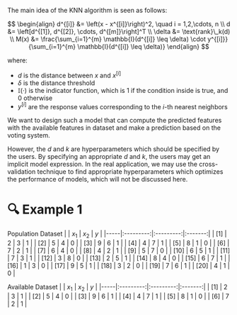 The main idea of the KNN algorithm is seen as follows:

$$
\begin{align}
d^{[i]} &= \left(x - x^{[i]}\right)^2, \quad i = 1,2,\cdots, n \\
d &= \left[d^{[1]}, d^{[2]}, \cdots, d^{[m]}\right]^T \\
\delta &= \text{rank}\_k(d) \\
M(x) &= \frac{\sum_{i=1}^{m} \mathbb{I}(d^{[i]} \leq \delta) \cdot y^{[i]}}{\sum_{i=1}^{m} \mathbb{I}(d^{[i]} \leq \delta)}
\end{align}
$$

where:
- $d$ is the distance between $x$ and $x^{[i]}$
- $\delta$ is the distance threshold 
- $\mathbb{I}(\cdot)$ is the indicator function, which is 1 if the condition inside is true, and 0 otherwise
- $y^{[i]}$ are the response values corresponding to the $i$-th nearest neighbors

We want to design such a model that can compute the predicted features with the available features in dataset and make a prediction based on the voting system. 

However, the $d$ and $k$ are hyperparameters which should be specified by the users. By specifying an appropriate $d$ and $k$, the users may get an implicit model expression. In the real application, we may use the cross-validation technique to find appropriate hyperparameters which optimizes the performance of models, which will not be discussed here.

# 🔍 Example 1

Population Dataset
|     |   $x_1$   |   $x_2$   |   $y$   |
|-----|:---------:|:---------:|:-------:|
| [1] |     2     |     3     |    1    |
| [2] |     5     |     4     |    0    |
| [3] |     9     |     6     |    1    |
| [4] |     4     |     7     |    1    |
| [5] |     8     |     1     |    0    |
| [6] |     7     |     2     |    1    |
| [7] |     6     |     4     |    0    |
| [8] |     4     |     2     |    1    |
| [9] |     5     |     7     |    0    |
| [10] |    6     |     5     |    1    |
| [11] |    7     |     3     |    1    |
| [12] |    3     |     8     |    0    |
| [13] |    2     |     5     |    1    |
| [14] |    8     |     4     |    0    |
| [15] |    6     |     7     |    1    |
| [16] |    1     |     3     |    0    |
| [17] |    9     |     5     |    1    |
| [18] |    3     |     2     |    0    |
| [19] |    7     |     6     |    1    |
| [20] |    4     |     1     |    0    |

Available Dataset
|     |   $x_1$   |   $x_2$   |   $y$   |
|-----|:---------:|:---------:|:-------:|
| [1] |     2     |     3     |    1    |
| [2] |     5     |     4     |    0    |
| [3] |     9     |     6     |    1    |
| [4] |     4     |     7     |    1    |
| [5] |     8     |     1     |    0    |
| [6] |     7     |     2     |    1    |
